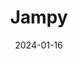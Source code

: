 ---  
layout: startup_page  
title: "Jampy"  
id: "getjampy.com"  
permalink: "/jampygetjampy.com01162024/"  
website: "https://getjampy.com/"  
funding_round: "Pre-Seed"  
funding_amount: "€1M"  
investors: "360 Capital, Nicola Drago of VP DeA Capital, Claudio Bellinzona, Fabio Zecchini"  
about: "Jampy is a pet wellness company offering ethical, plant-based alternatives to dog care products. They focus on sustainability with plastic-free packaging and offer two product lines: Vitamins & Superfoods and Clean Beauty. Their products prioritize natural ingredients and are formulated with the support of nutritionists and specialists in dog nutrition."  
markets: "Pet Care, Pet Wellness"  
hq: "Milan, Lombardy, Italy"  
founded_year: "2022"  
linkedin: "https://www.linkedin.com/company/jampy/"  
twitter: ""  
instagram: ""  
facebook: "https://www.facebook.com/getjampy"  
crunchbase: "https://www.crunchbase.com/organization/jampy"  
pitchbook: ""  

date_display: "16-Jan-2024"  
date: "2024-01-16"

# SEO Optimization  
meta_title: "Jampy - Pre-Seed Funding (€1M)"  
meta_description: "Jampy, Jampy is a pet wellness company offering ethical, plant-based alternatives to dog care products. They focus on sustainability with plastic-free packag..."  
meta_keywords: "Jampy, Pet Care, Pet Wellness, Pre-Seed funding"  
canonical_url: "https://startup.projectstartups.com/jampygetjampy.com01162024/"  
---